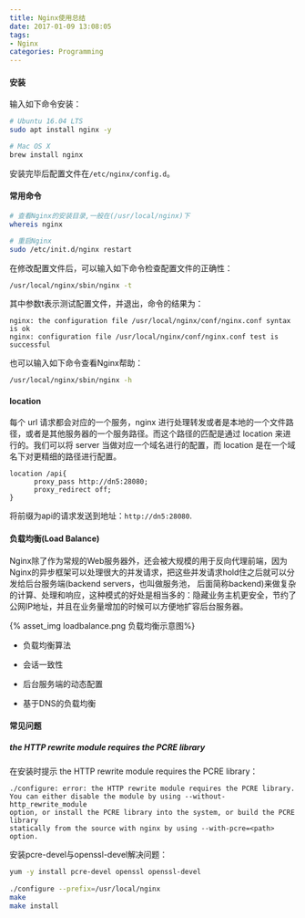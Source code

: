 ```yaml
---
title: Nginx使用总结
date: 2017-01-09 13:08:05
tags:
- Nginx
categories: Programming
---
```


#### 安装

输入如下命令安装：

```Bash
# Ubuntu 16.04 LTS
sudo apt install nginx -y

# Mac OS X
brew install nginx
```

安装完毕后配置文件在`/etc/nginx/config.d`。

<!-- more -->

#### 常用命令

```Bash
# 查看Nginx的安装目录,一般在(/usr/local/nginx)下
whereis nginx

# 重启Nginx
sudo /etc/init.d/nginx restart
```

在修改配置文件后，可以输入如下命令检查配置文件的正确性：

```Bash
/usr/local/nginx/sbin/nginx -t
```

其中参数t表示测试配置文件，并退出，命令的结果为：

```
nginx: the configuration file /usr/local/nginx/conf/nginx.conf syntax is ok
nginx: configuration file /usr/local/nginx/conf/nginx.conf test is successful
```

也可以输入如下命令查看Nginx帮助：

```Bash
/usr/local/nginx/sbin/nginx -h
```


#### location

每个 url 请求都会对应的一个服务，nginx 进行处理转发或者是本地的一个文件路径，或者是其他服务器的一个服务路径。而这个路径的匹配是通过 location 来进行的。我们可以将 server 当做对应一个域名进行的配置，而 location 是在一个域名下对更精细的路径进行配置。

```
location /api{
      proxy_pass http://dn5:28080;
      proxy_redirect off;
}
```

将前缀为api的请求发送到地址：`http://dn5:28080`.

#### 负载均衡(Load Balance)

Nginx除了作为常规的Web服务器外，还会被大规模的用于反向代理前端，因为Nginx的异步框架可以处理很大的并发请求，把这些并发请求hold住之后就可以分发给后台服务端(backend servers，也叫做服务池， 后面简称backend)来做复杂的计算、处理和响应，这种模式的好处是相当多的：隐藏业务主机更安全，节约了公网IP地址，并且在业务量增加的时候可以方便地扩容后台服务器。

{% asset_img loadbalance.png 负载均衡示意图%}

* 负载均衡算法

* 会话一致性

* 后台服务端的动态配置

* 基于DNS的负载均衡

#### 常见问题

#####  the HTTP rewrite module requires the PCRE library

在安装时提示 the HTTP rewrite module requires the PCRE library：

```
./configure: error: the HTTP rewrite module requires the PCRE library.
You can either disable the module by using --without-http_rewrite_module
option, or install the PCRE library into the system, or build the PCRE library
statically from the source with nginx by using --with-pcre=<path> option.
```

安装pcre-devel与openssl-devel解决问题：

```Bash
yum -y install pcre-devel openssl openssl-devel
 
./configure --prefix=/usr/local/nginx
make
make install
```